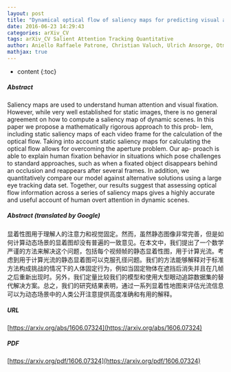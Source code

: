 ```yaml
---
layout: post
title: "Dynamical optical flow of saliency maps for predicting visual attention"
date: 2016-06-23 14:29:43
categories: arXiv_CV
tags: arXiv_CV Salient Attention Tracking Quantitative
author: Aniello Raffaele Patrone, Christian Valuch, Ulrich Ansorge, Otmar Scherzer
mathjax: true
---
```


* content
{:toc}

##### Abstract
Saliency maps are used to understand human attention and visual fixation. However, while very well established for static images, there is no general agreement on how to compute a saliency map of dynamic scenes. In this paper we propose a mathematically rigorous approach to this prob- lem, including static saliency maps of each video frame for the calculation of the optical flow. Taking into account static saliency maps for calculating the optical flow allows for overcoming the aperture problem. Our ap- proach is able to explain human fixation behavior in situations which pose challenges to standard approaches, such as when a fixated object disappears behind an occlusion and reappears after several frames. In addition, we quantitatively compare our model against alternative solutions using a large eye tracking data set. Together, our results suggest that assessing optical flow information across a series of saliency maps gives a highly accurate and useful account of human overt attention in dynamic scenes.

##### Abstract (translated by Google)
显着性图用于理解人的注意力和视觉固定。然而，虽然静态图像非常完善，但是如何计算动态场景的显着图却没有普遍的一致意见。在本文中，我们提出了一个数学严谨的方法来解决这个问题，包括每个视频帧的静态显着性图，用于计算光流。考虑到用于计算光流的静态显着图可以克服孔径问题。我们的方法能够解释对于标准方法构成挑战的情况下的人体固定行为，例如当固定物体在遮挡后消失并且在几帧之后重新出现时。另外，我们定量比较我们的模型和使用大型眼动追踪数据集的替代解决方案。总之，我们的研究结果表明，通过一系列显着性地图来评估光流信息可以为动态场景中的人类公开注意提供高度准确和有用的解释。

##### URL
[https://arxiv.org/abs/1606.07324](https://arxiv.org/abs/1606.07324)

##### PDF
[https://arxiv.org/pdf/1606.07324](https://arxiv.org/pdf/1606.07324)

